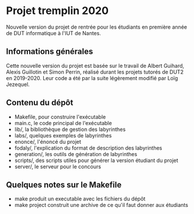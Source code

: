 # Projet tremplin 2020

Nouvelle version du projet de rentrée pour les étudiants en première année de DUT informatique à l'IUT de Nantes.

## Informations générales

Cette nouvelle version du projet est basée sur le travail de Albert Guihard, Alexis Guillotin et Simon Perrin, réalisé durant les projets tutorés de DUT2 en 2019-2020. Leur code a été par la suite légèrement modifié par Loïg Jezequel.

## Contenu du dépôt

* Makefile, pour construire l'exécutable
* main.c, le code principal de l'exécutable
* lib/, la bibliothèque de gestion des labyrinthes
* labs/, quelques exemples de labyrinthes
* enonce/, l'énoncé du projet
* fodaly/, l'explication du format de description des labyrinthes
* generation/, les outils de génération de labyrinthes
* scripts/, des scripts utiles pour générer la version étudiant du projet
* server/, le serveur pour le concours

## Quelques notes sur le Makefile

* make produit un executable avec les fichiers du dépôt
* make project construit une archive de ce qu'il faut donner aux étudiants
